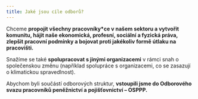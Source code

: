 ```yaml
---
title: Jaké jsou cíle odborů?
---
```

Chceme **propojit všechny pracovníky\*ce v našem sektoru a vytvořit komunitu, hájit naše ekonomická, profesní, sociální a fyzická práva, zlepšit pracovní podmínky a bojovat proti jakékoliv formě útlaku na pracovišti.**

Snažíme se také **spolupracovat s jinými organizacemi** v rámci snah o společenskou změnu (například spolupráce s organizacemi, co se zasazují o klimatickou spravedlnost).

Abychom byli součástí odborových struktur, **vstoupili jsme do Odborového svazu pracovníků peněžnictví a pojišťovnictví – OSPPP.**
